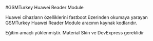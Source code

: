 #GSMTurkey Huawei Reader Module

Huawei cihazların özelliklerini fastboot üzerinden okumaya
yarayan GSMTurkey Huawei Reader Module aracının
kaynak kodlarıdır.

Eğitim amaçlı yüklenmiştir.
Material Skin ve DevExpress gereklidir